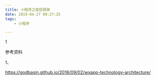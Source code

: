 ```yaml
---
title: 小程序之底层框架
date: 2019-04-27 09:27:25
tags:
	- 小程序

---
```


1

参考资料

1、

https://godbasin.github.io/2018/09/02/wxapp-technology-architecture/

